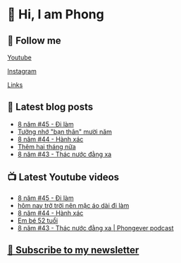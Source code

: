 # 👋 Hi, I am Phong

## 🔗 Follow me
[Youtube](https://www.youtube.com/@phongever "Youtube")

[Instagram](https://www.instagram.com/phongever "Instagram")

[Links](https://beacons.ai/phongever "Link")

## 📝 Latest blog posts

<!-- BLOG-POST-LIST:START -->
- [8 năm #45 - Đi làm](https://phongever.substack.com/p/8-nam-45-i-lam)
- [Tưởng nhớ &quot;bạn thân&quot; mười năm](https://phongever.substack.com/p/tuong-nho-ban-than-muoi-nam)
- [8 năm #44 - Hành xác](https://phongever.substack.com/p/8-nam-44-hanh-xac)
- [Thêm hai tháng nữa](https://phongever.substack.com/p/them-hai-thang-nua)
- [8 năm #43 - Thác nước đằng xa](https://phongever.substack.com/p/8-nam-43-thac-nuoc-ang-xa)
<!-- BLOG-POST-LIST:END -->

## 📺 Latest Youtube videos

<!-- YOUTUBE-VIDEO-LIST:START -->
- [8 năm #45 - Đi làm](https://www.youtube.com/watch?v=SHJR679h4Yc)
- [hôm nay trở trời nên mặc áo dài đi làm](https://www.youtube.com/watch?v=8K5Lekfwlt0)
- [8 năm #44 - Hành xác](https://www.youtube.com/watch?v=Hg3T1l6VpFs)
- [Em bé 52 tuổi](https://www.youtube.com/watch?v=iG-bZyNJXmQ)
- [8 năm #43 - Thác nước đằng xa | Phongever podcast](https://www.youtube.com/watch?v=QRw52cPFqdQ)
<!-- YOUTUBE-VIDEO-LIST:END -->

## [💌 Subscribe to my newsletter](https://phongever.substack.com/)
